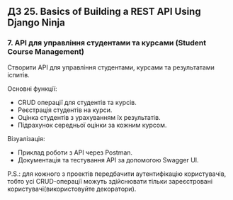 ## ДЗ 25. Basics of Building a REST API Using Django Ninja
### 7. API для управління студентами та курсами (Student Course Management)

Створити API для управління студентами, курсами та результатами іспитів.  

Основні функції:

- CRUD операції для студентів та курсів.
- Реєстрація студентів на курси.
- Оцінка студентів з урахуванням їх результатів.
- Підрахунок середньої оцінки за кожним курсом.

Візуалізація:

- Приклад роботи з API через Postman.
- Документація та тестування API за допомогою Swagger UI.

P.S.: для кожного з проектів передбачити аутентифікацію користувачів, тобто усі CRUD-операції можуть здійснювати тільки зареєстровані користувачі(використовуйте декоратори).
